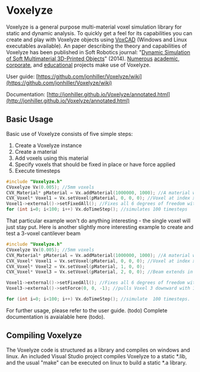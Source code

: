 Voxelyze
========

Voxelyze is a general purpose multi-material voxel simulation library for static and dynamic analysis. To quickly get a feel for its capabilities you can create and play with Voxelyze objects using [VoxCAD](http://www.voxcad.com) (Windows and Linux executables available). An paper describing the theory and capabilities of Voxelyze has been published in Soft Robotics journal: "[Dynamic Simulation of Soft Multimaterial 3D-Printed Objects](http://online.liebertpub.com/doi/pdfplus/10.1089/soro.2013.0010)" (2014). [Numerous](https://sites.google.com/site/jonhiller/hardware/soft-robots) 
[academic](http://creativemachines.cornell.edu/soft-robots), [corporate](http://www.fastcompany.com/3006259/stratasyss-programmable-materials-just-add-water), and [educational](http://www.sciencebuddies.org/science-fair-projects/project_ideas/Robotics_p016.shtml) projects make use of Voxelyze.


User guide: [https://github.com/jonhiller/Voxelyze/wiki](https://github.com/jonhiller/Voxelyze/wiki)

Documentation: [http://jonhiller.github.io/Voxelyze/annotated.html](http://jonhiller.github.io/Voxelyze/annotated.html)


Basic Usage
--------

Basic use of Voxelyze consists of five simple steps:

1. Create a Voxelyze instance
2. Create a material
3. Add voxels using this material
4. Specify voxels that should be fixed in place or have force applied
5. Execute timesteps

```c++
#include "Voxelyze.h"
CVoxelyze Vx(0.005); //5mm voxels
CVX_Material* pMaterial = Vx.addMaterial(1000000, 1000); //A material with stiffness E=1MPa and density 1000Kg/m^3
CVX_Voxel* Voxel1 = Vx.setVoxel(pMaterial, 0, 0, 0); //Voxel at index x=0, y=0. z=0
Voxel1->external()->setFixedAll(); //Fixes all 6 degrees of freedom with an external condition
for (int i=0; i<100; i++) Vx.doTimeStep(); //simulates 100 timesteps
```

That particular example won't do anything interesting - the single voxel will just stay put. Here is another slightly more interesting example to create and test a 3-voxel cantilever beam

```c++
#include "Voxelyze.h"
CVoxelyze Vx(0.005); //5mm voxels
CVX_Material* pMaterial = Vx.addMaterial(1000000, 1000); //A material with stiffness E=1MPa and density 1000Kg/m^3
CVX_Voxel* Voxel1 = Vx.setVoxel(pMaterial, 0, 0, 0); //Voxel at index x=0, y=0. z=0
CVX_Voxel* Voxel2 = Vx.setVoxel(pMaterial, 1, 0, 0);
CVX_Voxel* Voxel3 = Vx.setVoxel(pMaterial, 2, 0, 0); //Beam extends in the +X direction

Voxel1->external()->setFixedAll(); //Fixes all 6 degrees of freedom with an external condition on Voxel 1
Voxel3->external()->setForce(0, 0, -1); //pulls Voxel 3 downward with 1 Newton of force.

for (int i=0; i<100; i++) Vx.doTimeStep(); //simulate  100 timesteps.

```

For further usage, please refer to the user guide. (todo) Complete documentation is avaialable here (todo).

Compiling Voxelyze
--------

The Voxelyze code is structured as a library and compiles on windows and linux. An included Visual Studio project compiles Voxelyze to a static *.lib, and the usual "make" can be executed on linux to build a static *.a library.

